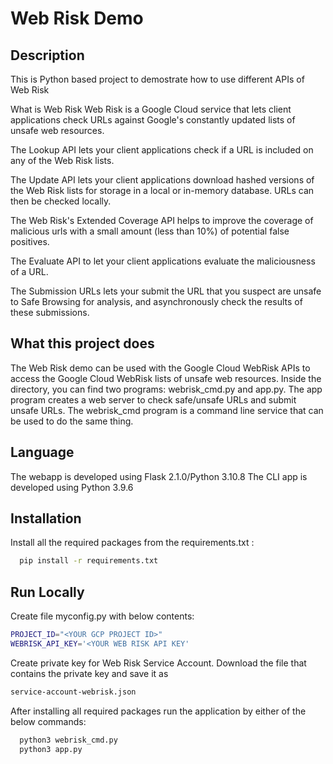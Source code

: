 
# Web Risk Demo


## Description
This is Python based project to demostrate how to use different APIs of Web Risk

What is Web Risk
Web Risk is a Google Cloud service that lets client applications check URLs against Google's constantly updated lists of unsafe web resources. 

The Lookup API lets your client applications check if a URL is included on any of the Web Risk lists.

The Update API lets your client applications download hashed versions of the Web Risk lists for storage in a local or in-memory database. URLs can then be checked locally. 

The Web Risk's Extended Coverage API helps to improve the coverage of malicious urls with a small amount (less than 10%) of potential false positives.

The Evaluate API to let your client applications evaluate the maliciousness of a URL. 

The Submission URLs lets your submit the URL that you suspect are unsafe to Safe Browsing for analysis, and asynchronously check the results of these submissions. 


## What this project does
The Web Risk demo can be used with the Google Cloud WebRisk APIs to access the Google Cloud WebRisk lists of unsafe web resources. Inside the directory, you can find two programs: 
    webrisk_cmd.py and app.py. 
    The app program creates a web server to check safe/unsafe URLs and submit unsafe URLs. 
    The webrisk_cmd program is a command line service that can  be used to do the same thing.


## Language

The webapp is developed using  Flask 2.1.0/Python 3.10.8
The CLI app is developed using Python 3.9.6


## Installation

Install all the required packages from the requirements.txt :

```bash
  pip install -r requirements.txt
```

## Run Locally

Create file myconfig.py with below contents:
```bash
PROJECT_ID="<YOUR GCP PROJECT ID>"
WEBRISK_API_KEY='<YOUR WEB RISK API KEY'
  ```  
Create private key for Web Risk Service Account. Download the file that contains the private key and save it as 
```bash
service-account-webrisk.json
```  
  

After installing all required packages run the application by either of the below commands:

```bash
  python3 webrisk_cmd.py
  python3 app.py
```    